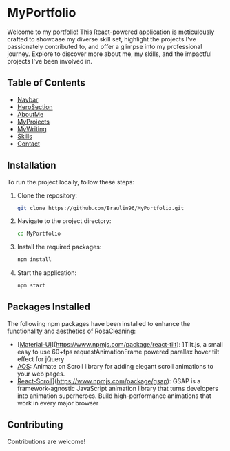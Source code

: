 # MyPortfolio

Welcome to my portfolio! This React-powered application is meticulously crafted to showcase my diverse skill set, highlight the projects I've passionately contributed to, and offer a glimpse into my professional journey. Explore to discover more about me, my skills, and the impactful projects I've been involved in.

## Table of Contents

- [Navbar](#navbar)
- [HeroSection](#herosection)
- [AboutMe](#aboutMe)
- [MyProjects](#myprojects)
- [MyWriting](#myWriting)
- [Skills](#skills)
- [Contact](#contact)


## Installation

To run the project locally, follow these steps:

1. Clone the repository:

    ```bash
    git clone https://github.com/Braulin96/MyPortfolio.git
    ```

2. Navigate to the project directory:

    ```bash
    cd MyPortfolio
    ```

3. Install the required packages:

    ```bash
    npm install
    ```

4. Start the application:

    ```bash
    npm start
    ```

## Packages Installed

The following npm packages have been installed to enhance the functionality and aesthetics of RosaCleaning:

- [[Material-UI](https://mui.com/)](https://www.npmjs.com/package/react-tilt): ]Tilt.js, a small easy to use 60+fps requestAnimationFrame powered parallax hover tilt effect for jQuery
- [AOS](https://michalsnik.github.io/aos/): Animate on Scroll library for adding elegant scroll animations to your web pages.
- [React-Scroll](https://www.npmjs.com/package/react-scroll)](https://www.npmjs.com/package/gsap): GSAP is a framework-agnostic JavaScript animation library that turns developers into animation superheroes. Build high-performance animations that work in every major browser


## Contributing

Contributions are welcome!
